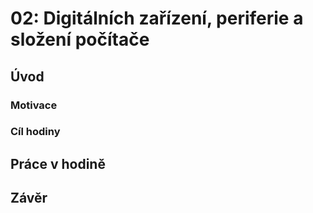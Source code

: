 # 02: Digitálních zařízení, periferie a složení počítače

## Úvod

### Motivace

### Cíl hodiny

## Práce v hodině

## Závěr

